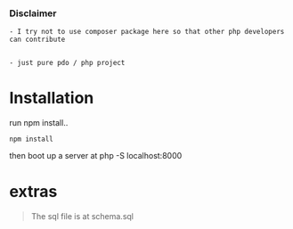 ### Disclaimer

	- I try not to use composer package here so that other php developers can contribute

	
	- just pure pdo / php project

# Installation

run npm install..

```
npm install 
```

then boot up a server at php -S localhost:8000
	
# extras
> The sql file is at schema.sql 
